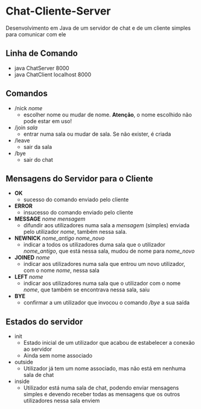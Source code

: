 # Chat-Cliente-Server

Desenvolvimento em Java de um servidor de chat e de um cliente simples para comunicar com ele

## Linha de Comando

  - java ChatServer 8000
  - java ChatClient localhost 8000

## Comandos

  - /nick *nome*
    - escolher nome ou mudar de nome. **Atenção**, o nome escolhido não pode estar em uso!   
  - /join *sala*
    - entrar numa sala ou mudar de sala. Se não exister, é criada 
  - /leave
    - sair da sala 
  - /bye
    - sair do chat 

## Mensagens do Servidor para o Cliente

  - **OK**
    - sucesso do comando enviado pelo cliente 
  - **ERROR**
    - insucesso do comando enviado pelo cliente 
  - **MESSAGE** *nome* *mensagem*
    - difundir aos utilizadores numa sala a *mensagem* (simples) enviada pelo utilizador *nome*, também nessa sala.
  - **NEWNICK** *nome_antigo* *nome_novo*
    - indicar a todos os utilizadores duma sala que o utilizador *nome_antigo*, que está nessa sala, mudou de nome para *nome_novo*
  - **JOINED** *nome*
    - indicar aos utilizadores numa sala que entrou um novo utilizador, com o nome *nome*, nessa sala
  - **LEFT** *nome*
    - indicar aos utilizadores numa sala que o utilizador com o nome *nome*, que também se encontrava nessa sala, saiu    
  - **BYE**
    - confirmar a um utilizador que invocou o comando */bye* a sua saída
  
## Estados do servidor 
  
  - init
    - Estado inicial de um utilizador que acabou de estabelecer a conexão ao servidor
    - Ainda sem nome associado 
  - outside
    - Utilizador já tem um nome associado, mas não está em nenhuma sala de chat
  - inside
    - Utilizador está numa sala de chat, podendo enviar mensagens simples e devendo receber todas as mensagens que os outros utilizadores nessa sala enviem
